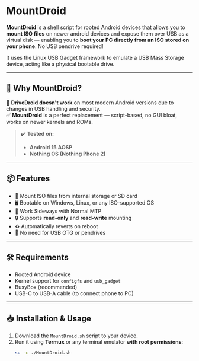# MountDroid

**MountDroid** is a shell script for rooted Android devices that allows you to **mount ISO files** on newer android devices and expose them over USB as a virtual disk — enabling you to **boot your PC directly from an ISO stored on your phone**. No USB pendrive required!

It uses the Linux USB Gadget framework to emulate a USB Mass Storage device, acting like a physical bootable drive.

---

## 🚀 Why MountDroid?

📌 **DriveDroid doesn't work** on most modern Android versions due to changes in USB handling and security.  
✅ **MountDroid** is a perfect replacement — script-based, no GUI bloat, works on newer kernels and ROMs.

> ✔️ **Tested on:**
> - **Android 15 AOSP**
> - **Nothing OS (Nothing Phone 2)**

---

## 📦 Features

- 🔗 Mount ISO files from internal storage or SD card
- 🖥 Bootable on Windows, Linux, or any ISO-supported OS
- 🔗 Work Sideways with Normal MTP
- 🔒 Supports **read-only** and **read-write** mounting
- ♻️ Automatically reverts on reboot
- 🚫 No need for USB OTG or pendrives

---

## 🛠 Requirements

- Rooted Android device
- Kernel support for `configfs` and `usb_gadget`
- BusyBox (recommended)
- USB-C to USB-A cable (to connect phone to PC)

---

## 📥 Installation & Usage

1. Download the `MountDroid.sh` script to your device.
2. Run it using **Termux** or any terminal emulator **with root permissions**:
   ```sh
   su -c ./MountDroid.sh
